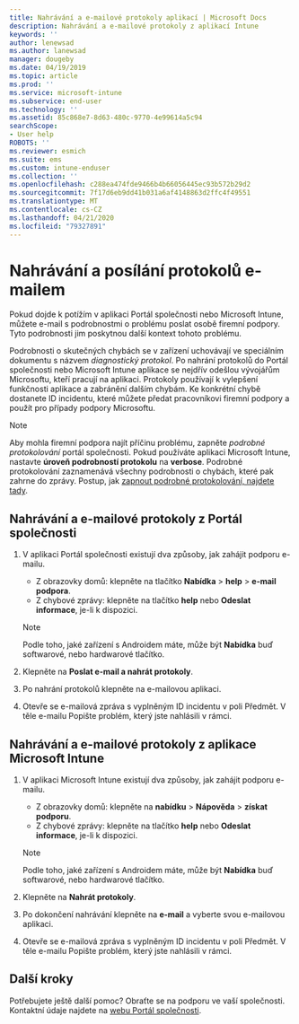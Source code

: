 ```yaml
---
title: Nahrávání a e-mailové protokoly aplikací | Microsoft Docs
description: Nahrávání a e-mailové protokoly z aplikací Intune
keywords: ''
author: lenewsad
ms.author: lanewsad
manager: dougeby
ms.date: 04/19/2019
ms.topic: article
ms.prod: ''
ms.service: microsoft-intune
ms.subservice: end-user
ms.technology: ''
ms.assetid: 85c868e7-8d63-480c-9770-4e99614a5c94
searchScope:
- User help
ROBOTS: ''
ms.reviewer: esmich
ms.suite: ems
ms.custom: intune-enduser
ms.collection: ''
ms.openlocfilehash: c288ea474fde9466b4b66056445ec93b572b29d2
ms.sourcegitcommit: 7f17d6eb9dd41b031a6af4148863d2ffc4f49551
ms.translationtype: MT
ms.contentlocale: cs-CZ
ms.lasthandoff: 04/21/2020
ms.locfileid: "79327891"
---
```

# <a name="upload-and-email-logs"></a>Nahrávání a posílání protokolů e-mailem  

Pokud dojde k potížím v aplikaci Portál společnosti nebo Microsoft Intune, můžete e-mail s podrobnostmi o problému poslat osobě firemní podpory. Tyto podrobnosti jim poskytnou další kontext tohoto problému.  

Podrobnosti o skutečných chybách se v zařízení uchovávají ve speciálním dokumentu s názvem _diagnostický protokol_. Po nahrání protokolů do Portál společnosti nebo Microsoft Intune aplikace se nejdřív odešlou vývojářům Microsoftu, kteří pracují na aplikaci. Protokoly používají k vylepšení funkčnosti aplikace a zabránění dalším chybám. Ke konkrétní chybě dostanete ID incidentu, které můžete předat pracovníkovi firemní podpory a použít pro případy podpory Microsoftu.  

> [!Note]
> Aby mohla firemní podpora najít příčinu problému, zapněte _podrobné protokolování_ portál společnosti. Pokud používáte aplikaci Microsoft Intune, nastavte **úroveň podrobností protokolu** na **verbose**. Podrobné protokolování zaznamenává všechny podrobnosti o chybách, které pak zahrne do zprávy. Postup, jak [zapnout podrobné protokolování, najdete tady](use-verbose-logging-to-help-your-it-administrator-fix-device-issues-android.md).  

## <a name="upload-and-email-logs-from-company-portal"></a>Nahrávání a e-mailové protokoly z Portál společnosti  

1. V aplikaci Portál společnosti existují dva způsoby, jak zahájit podporu e-mailu.
    * Z obrazovky domů: klepněte na tlačítko **Nabídka** > **help** > **e-mail podpora**.  
    * Z chybové zprávy: klepněte na tlačítko **help** nebo **Odeslat informace**, je-li k dispozici.  

    > [!NOTE]
    > Podle toho, jaké zařízení s Androidem máte, může být **Nabídka** buď softwarové, nebo hardwarové tlačítko.  

3. Klepněte na **Poslat e-mail a nahrát protokoly**.  
4. Po nahrání protokolů klepněte na e-mailovou aplikaci. 
5. Otevře se e-mailová zpráva s vyplněným ID incidentu v poli Předmět. V těle e-mailu Popište problém, který jste nahlásili v rámci.    


## <a name="upload-and-email-logs-from-microsoft-intune-app"></a>Nahrávání a e-mailové protokoly z aplikace Microsoft Intune   

1. V aplikaci Microsoft Intune existují dva způsoby, jak zahájit podporu e-mailu.  
    * Z obrazovky domů: klepněte na **nabídku** > **Nápověda** > **získat podporu**.  
    * Z chybové zprávy: klepněte na tlačítko **help** nebo **Odeslat informace**, je-li k dispozici.  

    > [!NOTE]
    > Podle toho, jaké zařízení s Androidem máte, může být **Nabídka** buď softwarové, nebo hardwarové tlačítko.

3. Klepněte na **Nahrát protokoly**.  
4. Po dokončení nahrávání klepněte na **e-mail** a vyberte svou e-mailovou aplikaci.  
5. Otevře se e-mailová zpráva s vyplněným ID incidentu v poli Předmět. V těle e-mailu Popište problém, který jste nahlásili v rámci.  

## <a name="next-steps"></a>Další kroky  

Potřebujete ještě další pomoc? Obraťte se na podporu ve vaší společnosti. Kontaktní údaje najdete na [webu Portál společnosti](https://go.microsoft.com/fwlink/?linkid=2010980).
